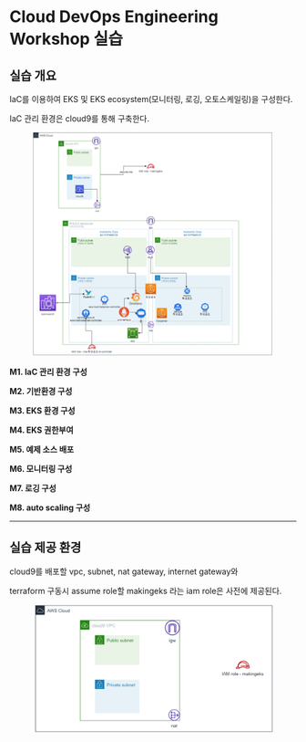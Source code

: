 # Cloud DevOps Engineering Workshop 실습

## **실습 개요**

IaC를 이용하여 EKS 및 EKS ecosystem(모니터링, 로깅, 오토스케일링)을 구성한다.​&#x20;

IaC 관리 환경은 cloud9를 통해 구축한다.

<figure><img src=".gitbook/assets/image.png" alt=""><figcaption></figcaption></figure>



**M1. IaC 관리 환경 구성​**

**M2. 기반환경 구성**

**M3. EKS 환경 구성**

**M4. EKS 권한부여**

**M5. 예제 소스 배포**

**M6. 모니터링 구성**

**M7. 로깅 구성**

**M8. auto scaling 구성**

****

## 실습 제공 환경

cloud9를 배포할 vpc, subnet, nat gateway, internet gateway와​&#x20;

terraform 구동시 assume role할 makingeks 라는 iam role은 사전에 제공된다.

<figure><img src=".gitbook/assets/image (1) (1).png" alt=""><figcaption></figcaption></figure>
